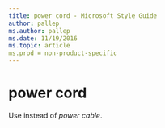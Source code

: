 ```yaml
---
title: power cord - Microsoft Style Guide
author: pallep
ms.author: pallep
ms.date: 11/19/2016
ms.topic: article
ms.prod = non-product-specific
---
```


# power cord

Use instead of *power cable*.
